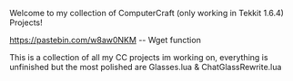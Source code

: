 Welcome to my collection of ComputerCraft (only working in Tekkit 1.6.4) Projects!

https://pastebin.com/w8aw0NKM -- Wget function

This is a collection of all my CC projects im working on, everything is unfinished but the most polished are 
Glasses.lua & ChatGlassRewrite.lua